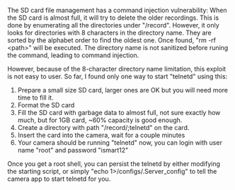 The SD card file management has a command injection vulnerability: When the
SD card is almost full, it will try to delete the older recordings. This is
done by enumerating all the directories under "/record". However, it only
looks for directories with 8 characters in the directory name. They are sorted
by the alphabet order to find the oldest one. Once found, "rm -rf \<path\>"
will be executed. The directory name is not sanitized before runing the
command, leading to command injection.

However, because of the 8-character directory name limitation, this exploit is
not easy to user. So far, I found only one way to start "telnetd" using this:

1. Prepare a small size SD card, larger ones are OK but you will need more
time to fill it.
2. Format the SD card
3. Fill the SD card with garbage data to almost full, not sure exactly how
much, but for 1GB card, ~60% capacity is good enough.
4. Create a directory with path "/record/;telnetd" on the card.
5. Insert the card into the camera, wait for a couple minutes
6. Your camera should be running "telnetd" now, you can login with user name
"root" and password "ismart12"

Once you get a root shell, you can persist the telnetd by either modifying the
starting script, or simply "echo 1>/configs/.Server_config" to tell the camera
app to start telnetd for you.


